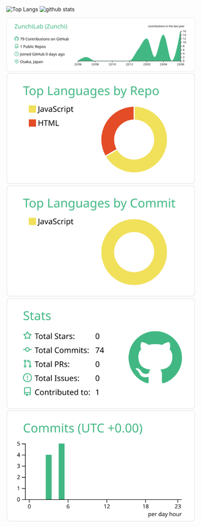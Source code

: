<p align="left"> 
  <img alt="Top Langs" height="150px" src="https://github-readme-stats.vercel.app/api/top-langs/?username=ZunchiLab&layout=compact&show_icons=true" />
  <img alt="github stats" height="150px" src="https://github-readme-stats.vercel.app/api?username=ZunchiLab&&show_icons=ture" />
</p>

![](https://raw.githubusercontent.com/ZunchiLab/ZunchiLab/main/profile-summary-card-output/vue/0-profile-details.svg)
![](https://raw.githubusercontent.com/ZunchiLab/ZunchiLab/main/profile-summary-card-output/vue/1-repos-per-language.svg)![](https://raw.githubusercontent.com/ZunchiLab/ZunchiLab/main/profile-summary-card-output/vue/2-most-commit-language.svg)
![](https://raw.githubusercontent.com/ZunchiLab/ZunchiLab/main/profile-summary-card-output/vue/3-stats.svg)![](https://raw.githubusercontent.com/ZunchiLab/ZunchiLab/main/profile-summary-card-output/vue/4-productive-time.svg)
